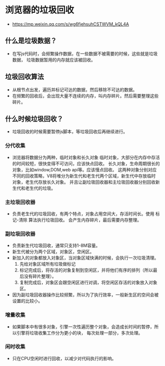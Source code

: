 # 浏览器的垃圾回收

* <https://mp.weixin.qq.com/s/wg6fjehsuhCSTWVM_kQL4A>

## 什么是垃圾数据？

* 在写js代码时，会频繁操作数据，在一些数据不被需要的时候，这些就是垃圾数据，
  垃圾数据暂用的内存就应该被回收。

## 垃圾回收算法

* 从根节点出发，遍历并标记可达的数据，然后移除不可达的数据。
* 在频繁的回收后，会出现大量不连续的内存，叫内存碎片。然后需要整理这些碎片。

## 什么时候垃圾回收？

* 垃圾回收的时候需要暂停js脚本，等垃圾回收后再继续进行。

### 分代收集

* 浏览器将数据分为两种，临时对象和长久对象
  临时对象，大部分在内存中存活的时间较短，很快变得不可访问，应该快点回收。
  长久对象，生命周期很长的对象，比如window,DOM,web api等。应该慢点回收。
  这两种对象分别对应不同的回收策略，V8将堆分为新生代和老生代两个区域，新生代中存放临时对象，老生代存放长久对象。
  并且让副垃圾回收器和主垃圾回收器分别回收新生代和老生代的垃圾。

### 主垃圾回收器

* 负责老生代的垃圾回收，有两个特点，对象占用空间大，存活时间长。使用 标记-清除 算法执行垃圾回收。
  会产生内存碎片，最后需要内存整理。

### 副垃圾回收器

* 负责新生代垃圾回收，通常只支持1-8M容量。
* 新生代被分为两个区域，对象区，空闲区。
* 新加入的对象都放入对象区，当对象区域快满的时候，会执行一次垃圾清理。
  1. 先给对象区域所有垃圾做标记
  2. 标记完成后，将存活的对象复制到空闲区，并将他们有序的排列（所以最后没有碎片整理）。
  3. 复制完成后，对象区会跟空闲区进行对调，将空闲区存活的对象放入对象区。
* 因为副垃圾回收器操作比较频繁，所以为了执行效率，一般新生区的空间会被设置的比较小。

### 增量收集

* 如果脚本中有很多对象，引擎一次性遍历整个对象，会造成长时间的暂停，所以引擎将垃圾收集工作分为更小的块，
  每次处理一部分，多次处理。

### 闲时收集

* 只在CPU空闲时进行回收，以减少对代码执行的影响。
